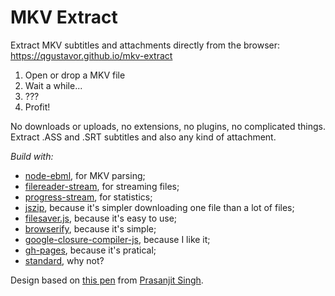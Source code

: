 # MKV Extract

Extract MKV subtitles and attachments directly from the browser: https://qgustavor.github.io/mkv-extract

1. Open or drop a MKV file
2. Wait a while...
3. ???
4. Profit!

No downloads or uploads, no extensions, no plugins, no complicated things.
Extract .ASS and .SRT subtitles and also any kind of attachment.

*Build with:*

* [node-ebml](https://github.com/themasch/node-ebml), for MKV parsing;
* [filereader-stream](https://github.com/maxogden/filereader-stream), for streaming files;
* [progress-stream](https://github.com/freeall/progress-stream), for statistics;
* [jszip](https://github.com/Stuk/jszip), because it's simpler downloading one file than a lot of files;
* [filesaver.js](https://github.com/eligrey/FileSaver.js), because it's easy to use;
* [browserify](https://github.com/substack/node-browserify), because it's simple;
* [google-closure-compiler-js](https://github.com/google/closure-compiler-js), because I like it;
* [gh-pages](https://github.com/tschaub/gh-pages), because it's pratical;
* [standard](https://github.com/feross/standard), why not?

Design based on [this pen](http://codepen.io/prasanjit/pen/NxjZMO)
from [Prasanjit Singh](http://codepen.io/prasanjit/).
